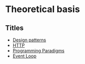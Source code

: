# Theoretical basis

## Titles
* [Design patterns](https://github.com/purumvisum/interview/blob/master/theoretical-basis/patterns.md)
* [HTTP](https://github.com/purumvisum/interview/blob/master/theoretical-basis/httph.md)
* [Programming Paradigms](https://github.com/purumvisum/interview/blob/master/theoretical-basis/programming-paradigms.md)
* [Event Loop](https://github.com/purumvisum/interview/blob/master/theoretical-basis/event-loop/README.md)
